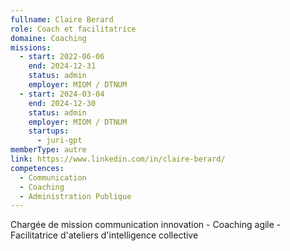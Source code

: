 ```yaml
---
fullname: Claire Berard
role: Coach et facilitatrice
domaine: Coaching
missions:
  - start: 2022-06-06
    end: 2024-12-31
    status: admin
    employer: MIOM / DTNUM
  - start: 2024-03-04
    end: 2024-12-30
    status: admin
    employer: MIOM / DTNUM
    startups:
      - juri-gpt
memberType: autre
link: https://www.linkedin.com/in/claire-berard/
competences:
  - Communication
  - Coaching
  - Administration Publique
---
```

Chargée de mission communication innovation - Coaching agile - Facilitatrice d'ateliers d'intelligence collective